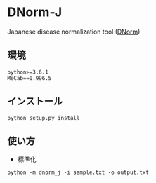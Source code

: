 # DNorm-J
Japanese disease normalization tool ([DNorm](https://www.ncbi.nlm.nih.gov/pmc/articles/PMC3810844/))

## 環境
```
python>=3.6.1
MeCab==0.996.5
```

## インストール
```
python setup.py install
```

## 使い方
- 標準化
```
python -m dnorm_j -i sample.txt -o output.txt
```

